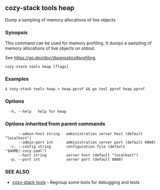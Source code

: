 ## cozy-stack tools heap

Dump a sampling of memory allocations of live objects

### Synopsis


This command can be used for memory profiling. It dumps a sampling of memory
allocations of live objects on stdout.

See https://go.dev/doc/diagnostics#profiling.


```
cozy-stack tools heap [flags]
```

### Examples

```
$ cozy-stack tools heap > heap.pprof && go tool pprof heap.pprof
```

### Options

```
  -h, --help   help for heap
```

### Options inherited from parent commands

```
      --admin-host string   administration server host (default "localhost")
      --admin-port int      administration server port (default 6060)
  -c, --config string       configuration file (default "$HOME/.cozy.yaml")
      --host string         server host (default "localhost")
  -p, --port int            server port (default 8080)
```

### SEE ALSO

* [cozy-stack tools](cozy-stack_tools.md)	 - Regroup some tools for debugging and tests

